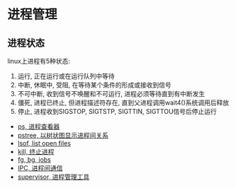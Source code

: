 # 进程管理

## 进程状态

linux上进程有5种状态: <br/>
1. 运行, 正在运行或在运行队列中等待
2. 中断, 休眠中, 受阻, 在等待某个条件的形成或接收到信号
3. 不可中断, 收到信号不唤醒和不可运行, 进程必须等待直到有中断发生
4. 僵死, 进程已终止, 但进程描述符存在, 直到父进程调用wait4()系统调用后释放
5. 停止, 进程收到SIGSTOP, SIGTSTP, SIGTTIN, SIGTTOU信号后停止运行


+ [ps, 进程查看器](https://github.com/HudsonWu/linuxStudying/blob/master/performance/process/ps.md)
+ [pstree, 以树状图显示进程间关系](https://github.com/HudsonWu/linuxStudying/blob/master/performance/process/pstree.md)
+ [lsof, list open files](https://github.com/HudsonWu/linuxStudying/blob/master/performance/process/lsof.md)
+ [kill, 终止进程](https://github.com/HudsonWu/linuxStudying/blob/master/performance/process/kill.md)
+ [fg, bg, jobs](https://github.com/HudsonWu/linuxStudying/blob/master//performance/process/jobs.md)
+ [IPC, 进程间通信](https://github.com/HudsonWu/linuxStudying/blob/master/performance/process/ipc.md)
+ [supervisor, 进程管理工具](https://github.com/HudsonWu/linuxStudying/tree/master/performance/process/supervisor)

